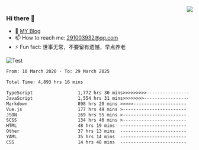 <img align='right' src='https://github-readme-stats.vercel.app/api?username=niaogege&show_icons=true&theme=radical'/>

### Hi there 👋

- 🌱 [MY Blog](https://bythewayer.com/)
- 📫 How to reach me: 291003932@qq.com
- ⚡ Fun fact:  世事无常，不要留有遗憾，早点养老

![Test](https://github-readme-stats.vercel.app/api/top-langs/?username=niaogege&layout=compact)

<!--START_SECTION:waka-->

```txt
From: 10 March 2020 - To: 29 March 2025

Total Time: 4,893 hrs 16 mins

TypeScript                 1,772 hrs 30 mins>>>>>>>>>----------------   36.22 %
JavaScript                 1,554 hrs 31 mins>>>>>>>>-----------------   31.77 %
Markdown                   898 hrs 20 mins >>>>>--------------------   18.36 %
Vue.js                     177 hrs 49 mins >------------------------   03.63 %
JSON                       169 hrs 55 mins >------------------------   03.47 %
SCSS                       134 hrs 46 mins >------------------------   02.75 %
HTML                       48 hrs 19 mins  -------------------------   00.99 %
Other                      37 hrs 13 mins  -------------------------   00.76 %
YAML                       35 hrs 14 mins  -------------------------   00.72 %
CSS                        14 hrs 48 mins  -------------------------   00.30 %
```

<!--END_SECTION:waka-->
